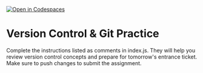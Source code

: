 [![Open in Codespaces](https://classroom.github.com/assets/launch-codespace-2972f46106e565e64193e422d61a12cf1da4916b45550586e14ef0a7c637dd04.svg)](https://classroom.github.com/open-in-codespaces?assignment_repo_id=20410908)
# Version Control & Git Practice
Complete the instructions listed as comments in index.js. They will help you review version control concepts and prepare for tomorrow's entrance ticket.
Make sure to push changes to submit the assignment.
